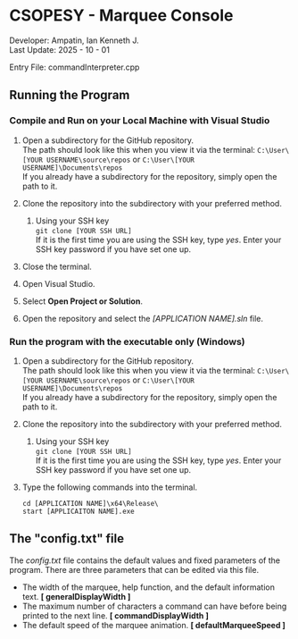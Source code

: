 # CSOPESY - Marquee Console

Developer: Ampatin, Ian Kenneth J.</br>
Last Update: 2025 - 10 - 01

Entry File: commandInterpreter.cpp

## Running the Program
### Compile and Run on your Local Machine with Visual Studio
1.	Open a subdirectory for the GitHub repository. </br>
    The path should look like this when you view it via the terminal: ``C:\User\[YOUR USERNAME\source\repos`` or
	``C:\User\[YOUR USERNAME]\Documents\repos``</br>
	If you already have a subdirectory for the repository, simply open the path to it.

1.	Clone the repository into the subdirectory with your preferred method.
	 
	1.	Using your SSH key </br>
		``git clone [YOUR SSH URL]`` </br> If it is the first time you are using the SSH key, type *yes*.
		Enter your SSH key password if you have set one up.
		
1.	Close the terminal.
1.	Open Visual Studio.
1.	Select **Open Project or Solution**.
1.	Open the repository and select the *[APPLICATION NAME].sln* file.
	
### Run the program with the executable only (Windows)
1.	Open a subdirectory for the GitHub repository. </br>
    The path should look like this when you view it via the terminal: ``C:\User\[YOUR USERNAME\source\repos`` or
	``C:\User\[YOUR USERNAME]\Documents\repos``</br>
	If you already have a subdirectory for the repository, simply open the path to it.

1.	Clone the repository into the subdirectory with your preferred method.
	 
	1.	Using your SSH key </br>
		``git clone [YOUR SSH URL]`` </br> If it is the first time you are using the SSH key, type *yes*.
		Enter your SSH key password if you have set one up.
		
1.	Type the following commands into the terminal.
	```
	cd [APPLICATION NAME]\x64\Release\
	start [APPLICAITON NAME].exe
	```

## The "config.txt" file
The *config.txt* file contains the default values and fixed parameters of the program.
There are three parameters that can be edited via this file.

- The width of the marquee, help function, and the default information text. **[ generalDisplayWidth ]**
- The maximum number of characters a command can have before being printed to the next line. **[ commandDisplayWidth ]**
- The default speed of the marquee animation. **[ defaultMarqueeSpeed ]**
